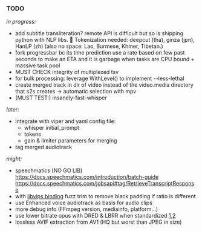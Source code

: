 ### TODO
*in progress:*

- add subtitle transliteration? remote API is difficult but so is shipping python with NLP libs. 🤔
	Tokenization needed: deepcut (tha), ginza (jpn), HanLP (zh) (also no space: Lao, Burmese, Khmer, Tibetan.)
- fork progressbar bc its time prediction use a rate based on few past seconds to make an ETA and it is garbage when tasks are CPU bound + massive task pool
- MUST CHECK integrity of multiplexed tsv
- for bulk processing: leverage WithLevel() to implement --less-lethal
- create merged track in dir of video instead of the video.media directory that s2s creates → automatic selection with mpv
- (MUST TEST:) insanely-fast-whisper

*later:*

- integrate with viper and yaml config file:
    - whisper initial_prompt
    - tokens
    - gain & limiter parameters for merging
- tag merged audiotrack

*might:*

- speechmatics (NO GO LIB) https://docs.speechmatics.com/introduction/batch-guide	 https://docs.speechmatics.com/jobsapi#tag/RetrieveTranscriptResponse
- with [libvips binding](https://github.com/h2non/bimg) fuzz trim to remove black padding if ratio is different
- use Enhanced voice audiotrack as basis for audio clips
- more debug info (FFmpeg version, mediainfo, platform...)
- use lower bitrate opus with DRED & LBRR when standardized [1](https://opus-codec.org/),[2](https://datatracker.ietf.org/doc/draft-ietf-mlcodec-opus-extension/)
- lossless AVIF extraction from AV1 (HQ but worst than JPEG in size)

